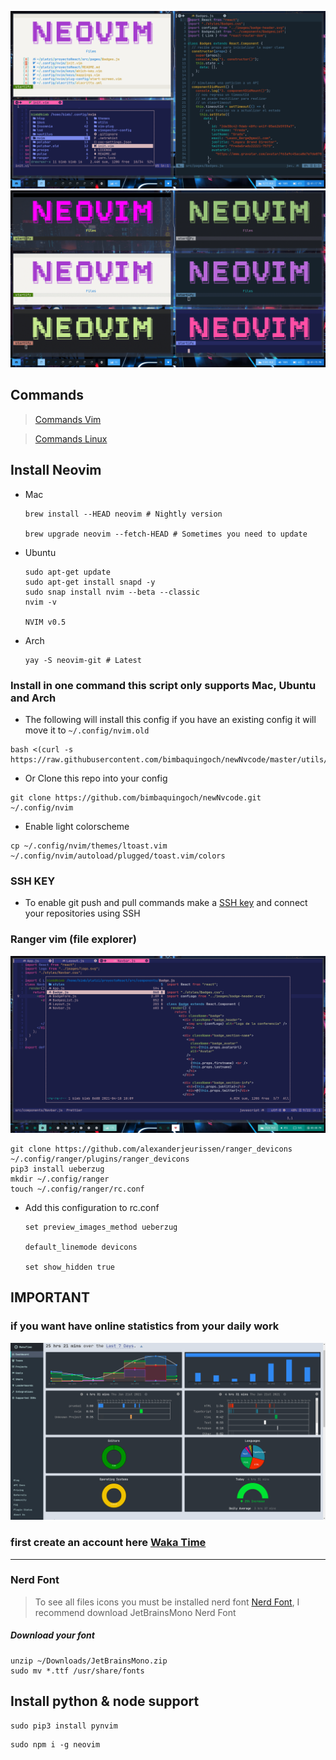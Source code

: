 ![NVCode pic](./utils/images/neovim.png)
![NVCode pic](./utils/images/collage.png)

## Commands

> [Commands Vim](https://vim.rtorr.com/)

> [Commands Linux](https://blog.desdelinux.net/mas-de-400-comandos-para-gnulinux-que-deberias-conocer/)

## Install Neovim

- Mac

  ```
  brew install --HEAD neovim # Nightly version

  brew upgrade neovim --fetch-HEAD # Sometimes you need to update
  ```

- Ubuntu

  ```
  sudo apt-get update
  sudo apt-get install snapd -y
  sudo snap install nvim --beta --classic
  nvim -v

  NVIM v0.5
  ```

- Arch

  ```
  yay -S neovim-git # Latest
  ```

### Install in one command this script only supports Mac, Ubuntu and Arch

- The following will install this config if you have an existing config it will move it to `~/.config/nvim.old`

```
bash <(curl -s https://raw.githubusercontent.com/bimbaquingoch/newNvcode/master/utils/install.sh)
```

- Or Clone this repo into your config

```
git clone https://github.com/bimbaquingoch/newNvcode.git ~/.config/nvim
```

- Enable light colorscheme

```
cp ~/.config/nvim/themes/ltoast.vim ~/.config/nvim/autoload/plugged/toast.vim/colors
```

### SSH KEY

- To enable git push and pull commands make a [SSH key](https://gist.github.com/bimbaquingoch/f82962545ec731682cf989c582b3fd21) and connect your repositories using SSH

### Ranger vim (file explorer)

![NVCode pic](./utils/images/ranger.png)

```
git clone https://github.com/alexanderjeurissen/ranger_devicons ~/.config/ranger/plugins/ranger_devicons
pip3 install ueberzug
mkdir ~/.config/ranger
touch ~/.config/ranger/rc.conf
```

- Add this configuration to rc.conf

  ```
  set preview_images_method ueberzug

  default_linemode devicons

  set show_hidden true
  ```

## IMPORTANT

### if you want have online statistics from your daily work

![NVCode pic](./utils/images/waka.png)

### first create an account here [Waka Time](https://wakatime.com/)

<hr/>

### Nerd Font

> To see all files icons you must be installed nerd font [Nerd Font](https://www.nerdfonts.com/font-downloads), I recommend download JetBrainsMono Nerd Font

##### Download your font

```
unzip ~/Downloads/JetBrainsMono.zip
sudo mv *.ttf /usr/share/fonts
```

## Install python & node support

```
sudo pip3 install pynvim
```

```
sudo npm i -g neovim
```
